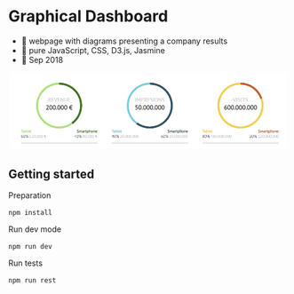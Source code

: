 # Graphical Dashboard

 - :mega: webpage with diagrams presenting a company results 
 - :wrench: pure JavaScript, CSS, D3.js, Jasmine
 - :date: Sep 2018
   
<p align="center">
  <img width="500px" src="https://raw.githubusercontent.com/wroclawianka/graphical-dashboard/master/assets/img/graphical-dashboard.png"/>
</p>

## Getting started

Preparation
```
npm install
```

Run dev mode
```
npm run dev
```

Run tests
```
npm run rest
```
